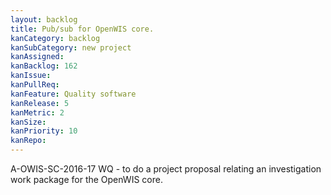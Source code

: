 ```yaml
---
layout: backlog
title: Pub/sub for OpenWIS core.
kanCategory: backlog
kanSubCategory: new project
kanAssigned:
kanBacklog: 162
kanIssue:
kanPullReq:
kanFeature: Quality software
kanRelease: 5
kanMetric: 2
kanSize:
kanPriority: 10
kanRepo:
---
```

A-OWIS-SC-2016-17 WQ - to do a project proposal relating an investigation work package for the OpenWIS core.
